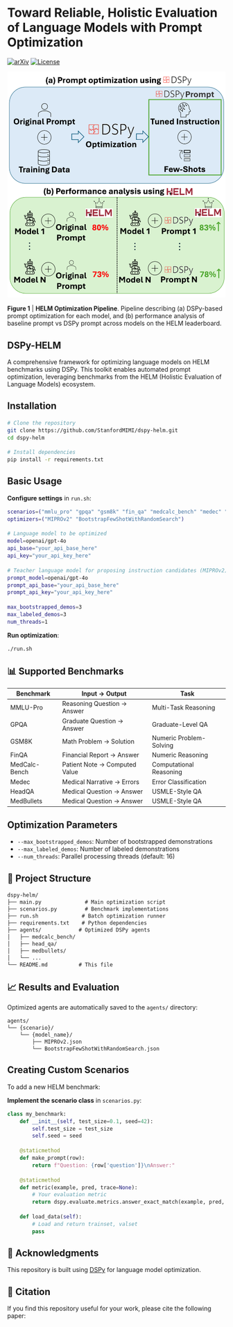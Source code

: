 # Toward Reliable, Holistic Evaluation of Language Models with Prompt Optimization

[![arXiv](https://img.shields.io/badge/arXiv-tbd-b31b1b.svg?style=for-the-badge)](https://arxiv.org/abs/tbd)
[![License](https://img.shields.io/github/license/stanfordmimi/helm-optimizer?style=for-the-badge)](LICENSE)

<img src="assets/fig.png" alt="Overview" width="700">

**Figure 1** | **HELM Optimization Pipeline**. Pipeline describing (a) DSPy-based prompt optimization for each model, and (b) performance analysis of baseline prompt vs DSPy prompt across models on the HELM leaderboard.

## DSPy-HELM

A comprehensive framework for optimizing language models on HELM benchmarks using DSPy. This toolkit enables automated prompt optimization, leveraging benchmarks from the HELM (Holistic Evaluation of Language Models) ecosystem.

## Installation

```bash
# Clone the repository
git clone https://github.com/StanfordMIMI/dspy-helm.git
cd dspy-helm

# Install dependencies
pip install -r requirements.txt
```

## Basic Usage

**Configure settings** in `run.sh`:
```bash
scenarios=("mmlu_pro" "gpqa" "gsm8k" "fin_qa" "medcalc_bench" "medec" "head_qa" "medbullets")
optimizers=("MIPROv2" "BootstrapFewShotWithRandomSearch")

# Language model to be optimized
model=openai/gpt-4o
api_base="your_api_base_here"
api_key="your_api_key_here"

# Teacher language model for proposing instruction candidates (MIPROv2)
prompt_model=openai/gpt-4o
prompt_api_base="your_api_base_here"
prompt_api_key="your_api_key_here"

max_bootstrapped_demos=3
max_labeled_demos=3
num_threads=1
```

**Run optimization**:
```bash
./run.sh
```

## 📊 Supported Benchmarks

| Benchmark         | Input → Output                        | Task                   |
|-------------------|--------------------------------------|------------------------|
| MMLU-Pro          | Reasoning Question → Answer           | Multi-Task Reasoning   |
| GPQA              | Graduate Question → Answer            | Graduate-Level QA      |
| GSM8K             | Math Problem → Solution               | Numeric Problem-Solving|
| FinQA             | Financial Report → Answer             | Numeric Reasoning      |
| MedCalc-Bench     | Patient Note → Computed Value         | Computational Reasoning|
| Medec             | Medical Narrative → Errors            | Error Classification   |
| HeadQA            | Medical Question → Answer             | USMLE-Style QA         |
| MedBullets        | Medical Question → Answer             | USMLE-Style QA         |

## Optimization Parameters

- `--max_bootstrapped_demos`: Number of bootstrapped demonstrations
- `--max_labeled_demos`: Number of labeled demonstrations
- `--num_threads`: Parallel processing threads (default: 16)

## 📁 Project Structure

```
dspy-helm/
├── main.py              # Main optimization script
├── scenarios.py         # Benchmark implementations
├── run.sh              # Batch optimization runner
├── requirements.txt    # Python dependencies
├── agents/            # Optimized DSPy agents
│   ├── medcalc_bench/
│   ├── head_qa/
│   ├── medbullets/
│   └── ...
└── README.md          # This file
```

## 📈 Results and Evaluation

Optimized agents are automatically saved to the `agents/` directory:

```
agents/
└── {scenario}/
    └── {model_name}/
        ├── MIPROv2.json
        └── BootstrapFewShotWithRandomSearch.json
```

## Creating Custom Scenarios

To add a new HELM benchmark:

**Implement the scenario class** in `scenarios.py`:
```python
class my_benchmark:
    def __init__(self, test_size=0.1, seed=42):
        self.test_size = test_size
        self.seed = seed
    
    @staticmethod
    def make_prompt(row):
        return f"Question: {row['question']}\nAnswer:"
    
    @staticmethod
    def metric(example, pred, trace=None):
        # Your evaluation metric
        return dspy.evaluate.metrics.answer_exact_match(example, pred, trace)
    
    def load_data(self):
        # Load and return trainset, valset
        pass
```

## 🙏 Acknowledgments

This repository is built using [DSPy](https://github.com/stanfordnlp/dspy) for language model optimization.

## 📎 Citation

If you find this repository useful for your work, please cite the following paper:

```bibtex
```